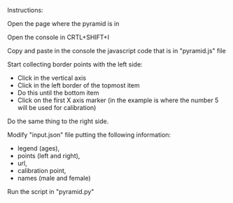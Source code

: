 Instructions:

Open the page where the pyramid is in

Open the console in CRTL+SHIFT+I

Copy and paste in the console the javascript code that is in "pyramid.js" file

Start collecting border points with the left side:
* Click in the vertical axis
* Click in the left border of the topmost item
* Do this until the bottom item
* Click on the first X axis marker (in the example is where the number 5 will be used for calibration)

Do the same thing to the right side.

Modify "input.json" file putting the following information:

* legend (ages),
* points (left and right),
* url,
* calibration point,
* names (male and female)

Run the script in "pyramid.py"
